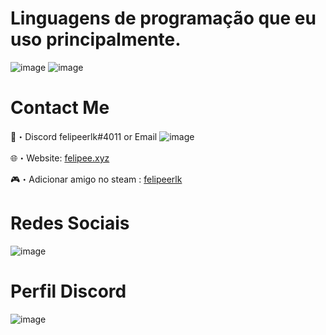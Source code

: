 # Linguagens de programação que eu uso principalmente.
![image](https://user-images.githubusercontent.com/104572411/172455886-b950301e-263b-4d7b-9b67-5d2bca9edf06.png) ![image](https://user-images.githubusercontent.com/104572411/172455938-697a7225-23e3-489b-af73-53ba52390ca6.png)

# Contact Me

📩・Discord felipeerlk#4011 or Email ![image](https://media.discordapp.net/attachments/892222232716251156/983849341187940362/8104LoadingEmote.gif)

🌐・Website: <a href="https://steamcommunity.com/id/sarnaxOfficial/" rel="nofollow">felipee.xyz</a>

🎮・Adicionar amigo no steam : <a href="https://steamcommunity.com/id/sarnaxOfficial/" rel="nofollow">felipeerlk</a>

# Redes Sociais
![image](https://user-images.githubusercontent.com/104572411/172456699-c77df0bd-92ce-4205-be5f-1e32d7fa39d3.png)

# Perfil Discord
![image](https://user-images.githubusercontent.com/104572411/172455655-d2162983-79b2-4a39-be96-e980100e3871.png)
